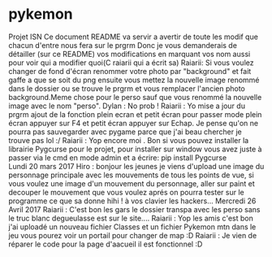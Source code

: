 # pykemon
Projet ISN
Ce document README va servir a avertir de toute les modif que chacun d'entre nous fera sur le prgrm
Donc je vous demanderais de détailler (sur ce README) vos modifications en marquant vos nom aussi pour voir qui a modifier quoi(C raiarii qui a écrit sa)
Raiarii: Si vous voulez changer de fond d'écran renommer votre photo par "background" et fait gaffe a que se soit du png ensuite vous mettez la nouvelle image renommé dans le dossier ou se trouve le prgrm et vous remplacer l'ancien photo background.Meme chose pour le perso sauf que vous renommé la nouvelle image avec le nom "perso".
Dylan : No prob !
Raiarii : Yo mise a jour du prgrm ajout de la fonction plein ecran et petit écran pour passer mode plein écran appuyer sur F4 et petit écran appuyer sur Echap. Je pense qu'on ne pourra pas sauvegarder avec pygame parce que j'ai beau chercher je trouve pas lol :/
Raiarii : Yop encore moi . Bon si vous pouvez installer la librairie Pygcurse pour le projet, pour installer sur window vous avez juste à passer via le cmd en mode admin et a écrire:  pip install Pygcurse       
Lundi 20 mars 2017
Hiro : bonjour les jeunes je viens d'upload une image du personnage principale avec les mouvements de tous les points de vue, si vous voulez une image d'un mouvement du personnage, aller sur paint et decouper le mouvement que vous voulez aprés on pourra tester sur le programme ce que sa donne hihi ! à vos clavier les hackers...
Mercredi 26 Avril 2017
Raiarii : C'est bon les gars le dossier transpa avec les perso sans le truc blanc degueulasse est sur le site....
Raiarii : Yop les amis c'est bon j'ai uploadé un nouveau fichier Classes et un fichier Pykemon mtn dans le jeu vous pourez voir un portail pour changer de map :D
Raiarii : Je vien de réparer le code pour la page d'aacueil il est fonctionnel :D
